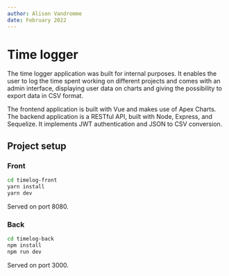 ```yaml
---
author: Alison Vandromme
date: February 2022
---
```


# Time logger

The time logger application was built for internal purposes. It enables the user to log the time spent working on different projects and comes with an admin interface, displaying user data on charts and giving the possibility to export data in CSV format. 

The frontend application is built with Vue and makes use of Apex Charts. The backend application is a RESTful API, built with Node, Express, and Sequelize. It implements JWT authentication and JSON to CSV conversion. 

## Project setup

### Front

```sh
cd timelog-front
yarn install
yarn dev
```

Served on port 8080.

### Back

```sh
cd timelog-back
npm install
npm run dev
```

Served on port 3000. 